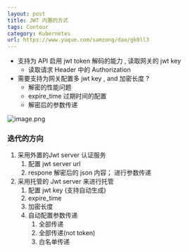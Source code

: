 ```yaml
---
layout: post
title: JWT 内置的方式
tags: Contour
category: Kubernetes
url: https://www.yuque.com/samzong/dao/gk0ll3
---
```


- 支持为 API 启用 jwt token 解码的能力 ,  读取网关的 jwt key
  - 读取请求 Header 中的 Authorization
- 需要支持为网关配置多 jwt key , and 加密长度 ?
  - 解密的性能问题
  - expire\_time 过期时间的配置
  - 解密后的参数传递

![image.png](http://ipic-typora-samzong.oss-cn-qingdao.aliyuncs.com//uPic/1666060887030-ff0a6f09-9bf0-44d5-a92b-dc36fc9b7d47.png?x-oss-process=image/resize,w_960,m_lfit)

### 迭代的方向

1. 采用外置的Jwt server 认证服务
   1. 配置 jwt server url
   2. respone 解密后的  json 内容； 进行参数传递
2. 采用托管的 Jwt server 来进行托管
   1. 配置 jwt key (支持自动生成)
   2. expire\_time
   3. 加密长度
   4. 自动配置参数传递
      1. 全部传递
      2. 全部传递(not token)
      3. 白名单传递
